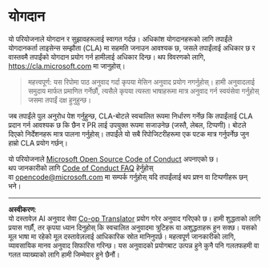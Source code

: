 <!--
CO_OP_TRANSLATOR_METADATA:
{
  "original_hash": "977ec5266dfd78ad1ce2bd8d46fccbda",
  "translation_date": "2025-08-29T16:32:25+00:00",
  "source_file": "CONTRIBUTING.md",
  "language_code": "ne"
}
-->
# योगदान

यो परियोजनाले योगदान र सुझावहरूलाई स्वागत गर्दछ। अधिकांश योगदानहरूको लागि तपाईंले योगदानकर्ता लाइसेन्स सम्झौता (CLA) मा सहमति जनाउन आवश्यक छ, जसले तपाईंलाई अधिकार छ र वास्तवमै तपाईंको योगदान प्रयोग गर्न हामीलाई अधिकार दिन्छ। थप विवरणको लागि, https://cla.microsoft.com मा जानुहोस्।

> महत्त्वपूर्ण: यस रिपोमा पाठ अनुवाद गर्दा कृपया मेसिन अनुवाद प्रयोग नगर्नुहोस्। हामी अनुवादलाई समुदाय मार्फत प्रमाणित गर्नेछौं, त्यसैले कृपया त्यस्ता भाषाहरूमा मात्र अनुवाद गर्न स्वयंसेवा गर्नुहोस् जसमा तपाईं दक्ष हुनुहुन्छ।

जब तपाईंले पुल अनुरोध पेश गर्नुहुन्छ, CLA-बोटले स्वचालित रूपमा निर्धारण गर्नेछ कि तपाईंलाई CLA प्रदान गर्न आवश्यक छ कि छैन र PR लाई उपयुक्त रूपमा सजाउनेछ (जस्तै, लेबल, टिप्पणी)। बोटले दिएको निर्देशनहरू मात्र पालना गर्नुहोस्। तपाईंले यो सबै रिपोजिटरीहरूमा एक पटक मात्र गर्नुपर्नेछ जुन हाम्रो CLA प्रयोग गर्छन्।

यो परियोजनाले [Microsoft Open Source Code of Conduct](https://opensource.microsoft.com/codeofconduct/) अपनाएको छ।  
थप जानकारीको लागि [Code of Conduct FAQ](https://opensource.microsoft.com/codeofconduct/faq/) हेर्नुहोस्  
वा [opencode@microsoft.com](mailto:opencode@microsoft.com) मा सम्पर्क गर्नुहोस् यदि तपाईंलाई थप प्रश्न वा टिप्पणीहरू छन् भने।

---

**अस्वीकरण**:  
यो दस्तावेज़ AI अनुवाद सेवा [Co-op Translator](https://github.com/Azure/co-op-translator) प्रयोग गरेर अनुवाद गरिएको छ। हामी शुद्धताको लागि प्रयास गर्छौं, तर कृपया ध्यान दिनुहोस् कि स्वचालित अनुवादमा त्रुटिहरू वा अशुद्धताहरू हुन सक्छ। यसको मूल भाषा मा रहेको मूल दस्तावेज़लाई आधिकारिक स्रोत मानिनुपर्छ। महत्वपूर्ण जानकारीको लागि, व्यावसायिक मानव अनुवाद सिफारिस गरिन्छ। यस अनुवादको प्रयोगबाट उत्पन्न हुने कुनै पनि गलतफहमी वा गलत व्याख्याको लागि हामी जिम्मेवार हुने छैनौं।